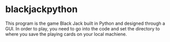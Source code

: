 # blackjackpython

This program is the game Black Jack built in Python and designed through a GUI. In order to play, you need to go into the code and set the directory to where you save the playing cards on your local machiene.
